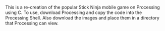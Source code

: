 This is a re-creation of the popular Stick Ninja mobile game on Processing using C. To use, download Processing and copy the code into the Processing Shell. Also download the images and place them in a directory that Processing can view.
